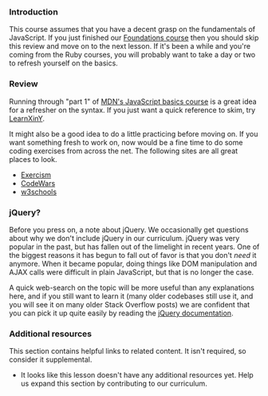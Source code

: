 <!-- markdownlint-disable TOP004 -->
### Introduction

This course assumes that you have a decent grasp on the fundamentals of JavaScript. If you just finished our [Foundations course](https://theodinproject.com/paths/foundations) then you should skip this review and move on to the next lesson. If it's been a while and you're coming from the Ruby courses, you will probably want to take a day or two to refresh yourself on the basics.

### Review

Running through "part 1" of [MDN's JavaScript basics course](https://developer.mozilla.org/en-US/docs/Learn/Getting_started_with_the_web/JavaScript_basics) is a great idea for a refresher on the syntax. If you just want a quick reference to skim, try [LearnXinY](https://learnxinyminutes.com/docs/javascript/).

It might also be a good idea to do a little practicing before moving on. If you want something fresh to work on, now would be a fine time to do some coding exercises from across the net. The following sites are all great places to look.

- [Exercism](http://exercism.org/)
- [CodeWars](https://www.codewars.com/)
- [w3schools](https://www.w3schools.com/js/default.asp)

### jQuery?

Before you press on, a note about jQuery. We occasionally get questions about why we don't include jQuery in our curriculum. jQuery was very popular in the past, but has fallen out of the limelight in recent years. One of the biggest reasons it has begun to fall out of favor is that you don't _need_ it anymore. When it became popular, doing things like DOM manipulation and AJAX calls were difficult in plain JavaScript, but that is no longer the case.

A quick web-search on the topic will be more useful than any explanations here, and if you still want to learn it (many older codebases still use it, and you will see it on many older Stack Overflow posts) we are confident that you can pick it up quite easily by reading the [jQuery documentation](https://jquery.com/).

### Additional resources

This section contains helpful links to related content. It isn't required, so consider it supplemental.

- It looks like this lesson doesn't have any additional resources yet. Help us expand this section by contributing to our curriculum.
